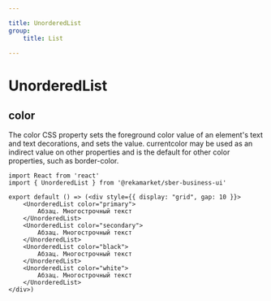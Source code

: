 ```yaml
---

title: UnorderedList
group:
	title: List

---
```


# UnorderedList

## color
The color CSS property sets the foreground color value of an element's text and text decorations, and sets the <currentcolor> value. currentcolor may be used as an indirect value on other properties and is the default for other color properties, such as border-color.

```tsx
import React from 'react'
import { UnorderedList } from '@rekamarket/sber-business-ui'

export default () => (<div style={{ display: "grid", gap: 10 }}>
	<UnorderedList color="primary">
		Абзац. Многострочный текст
	</UnorderedList>
	<UnorderedList color="secondary">
		Абзац. Многострочный текст
	</UnorderedList>
	<UnorderedList color="black">
		Абзац. Многострочный текст
	</UnorderedList>
	<UnorderedList color="white">
		Абзац. Многострочный текст
	</UnorderedList>
</div>)
```
